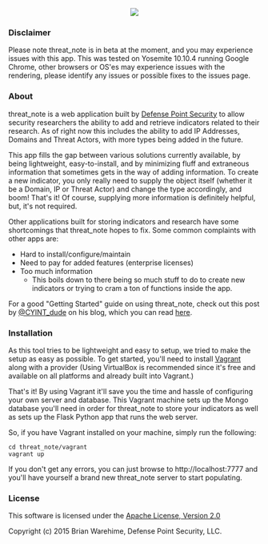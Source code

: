 <p align="center">
<img src="http://i.imgur.com/4keZTGz.png"></p>

### Disclaimer 

Please note threat_note is in beta at the moment, and you may experience issues with this app. This was tested on Yosemite 10.10.4 running Google Chrome, other browsers or OS'es may experience issues with the rendering, please identify any issues or possible fixes to the issues page.

### About

threat_note is a web application built by [Defense Point Security](http://www.defpoint.com) to allow security researchers the ability to add and retrieve indicators related to their research. As of right now this includes the ability to add IP Addresses, Domains and Threat Actors, with more types being added in the future.

This app fills the gap between various solutions currently available, by being lightweight, easy-to-install, and by minimizing fluff and extraneous information that sometimes gets in the way of adding information. To create a new indicator, you only really need to supply the object itself (whether it be a Domain, IP or Threat Actor) and change the type accordingly, and boom! That's it! Of course, supplying more information is definitely helpful, but, it's not required. 

Other applications built for storing indicators and research have some shortcomings that threat_note hopes to fix. Some common complaints with other apps are:

- Hard to install/configure/maintain
- Need to pay for added features (enterprise licenses)
- Too much information
  - This boils down to there being so much stuff to do to create new indicators or trying to cram a ton of functions inside the app.

For a good "Getting Started" guide on using threat_note, check out this post by [@CYINT_dude](https://twitter.com/CYINT_dude) on his blog, which you can read [here](http://www.cyintanalysis.com/playing-with-threat_note/).

### Installation

As this tool tries to be lightweight and easy to setup, we tried to make the setup as easy as possible. To get started, you'll need to install [Vagrant](https://www.vagrantup.com/) along with a provider (Using VirtualBox is recommended since it's free and available on all platforms and already built into Vagrant.)

That's it! By using Vagrant it'll save you the time and hassle of configuring your own server and database. This Vagrant machine sets up the Mongo database you'll need in order for threat_note to store your indicators as well as sets up the Flask Python app that runs the web server.

So, if you have Vagrant installed on your machine, simply run the following:

```
cd threat_note/vagrant
vagrant up
```

If you don't get any errors, you can just browse to http://localhost:7777 and you'll have yourself a brand new threat_note server to start populating.

### License

This software is licensed under the [Apache License, Version 2.0](http://www.apache.org/licenses/LICENSE-2.0)

Copyright (c) 2015 Brian Warehime, Defense Point Security, LLC.
